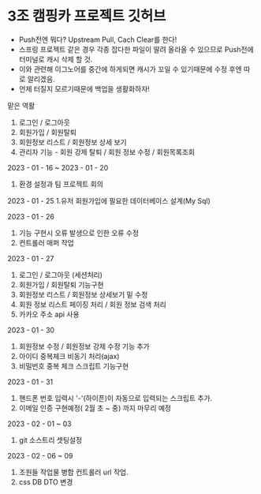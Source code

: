 # 3조 캠핑카 프로젝트 깃허브
- Push전엔 뭐다? Upstream Pull, Cach Clear를 한다!
- 스프링 프로젝트 같은 경우 각종 잡다한 파일이 딸려 올라올 수 있으므로 Push전에 터미널로 캐시 삭제 할 것.
- 이와 관련해 이그노어를 중간에 하게되면 캐시가 꼬일 수 있기때문에 수정 후엔 따로 알리겠음.
- 언제 터질지 모르기때문에 백업을 생활화하자!


맡은 역활

1. 로그인 / 로그아웃
2. 회원가입 / 회원탈퇴
3. 회원정보 리스트 / 회원정보 상세 보기
4. 관리자 기능 - 회원 강제 탈퇴 / 회원 정보 수정 / 회원목록조회

2023 - 01 - 16 ~ 2023 - 01 - 20
1. 환경 설정과 팀 프로젝트 회의


2023 - 01 - 25
1.유저 회원가입에 필요한 데이터베이스 설계(My Sql)


2023 - 01 - 26
1. 기능 구현시 오류 발생으로 인한 오류 수정
2. 컨트롤러 매퍼 작업


2023 - 01 - 27
1. 로그인 / 로그아웃 (세션처리)
2. 회원가입 / 회원탈퇴 기능구현
3. 회원정보 리스트 / 회원정보 상세보기 밑 수정
4. 회원 정보 리스트 페이징 처리 / 회원 정보 검색 처리
5. 카카오 주소 api 사용


2023 - 01 - 30
1. 회원정보 수정 / 회원정보 강제 수정 기능 추가
2. 아이디 중복체크 비동기 처리(ajax)
3. 비밀번호 중복 체크 스크립트 기능구현

2023 - 01 - 31
1. 핸드폰 번호 입력시 '-'(하이픈)이 자동으로 입력되는 스크립트 추가.
2. 이메일 인증 구현예정( 2월 초 ~ 중) 까지 마무리 예정


2023 - 02 - 01 ~ 03
1. git 소스트리 셋팅설정 

2023 - 02 - 06 ~ 09
1. 조원들 작업물 병합 컨트롤러 url 작업.
2. css DB DTO 변경
              
              
